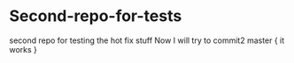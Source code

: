 # Second-repo-for-tests
second repo for testing the hot fix stuff
Now I will try to commit2 master
{
it works
}
